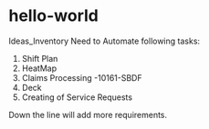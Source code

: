 # hello-world
Ideas_Inventory
Need to Automate following tasks:
1) Shift Plan
2) HeatMap
3) Claims Processing -10161-SBDF
4) Deck
5) Creating of Service Requests

Down the line will add more requirements.

